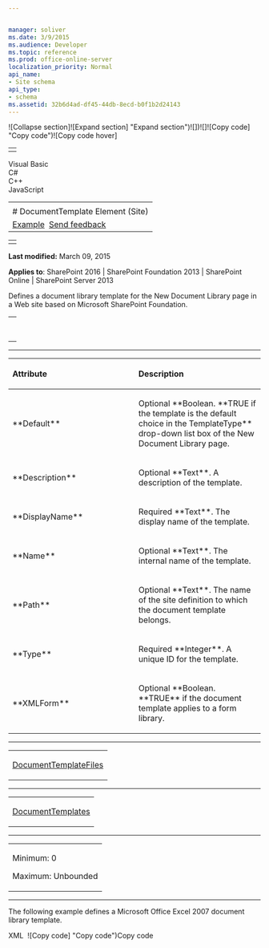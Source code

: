 ```yaml
---


manager: soliver
ms.date: 3/9/2015
ms.audience: Developer
ms.topic: reference
ms.prod: office-online-server
localization_priority: Normal
api_name:
- Site schema
api_type:
- schema
ms.assetid: 32b6d4ad-df45-44db-8ecd-b0f1b2d24143
---
```


![Collapse
section]![Expand
section] "Expand section")![]()![])![]![]()![Copy
code] "Copy code")![Copy code
hover]
<table>
<tbody>
<tr class="odd">
<td align="left"></td>
</tr>
</tbody>
</table>

Visual Basic  
C\#  
C++  
JavaScript  

<table>
<tbody>
<tr class="odd">
<td align="left"><span id="runningHeaderText"></span></td>
</tr>
<tr class="even">
<td align="left"># DocumentTemplate Element (Site)</td>
</tr>
<tr class="odd">
<td align="left"><a href="#exampleToggle">Example</a>  <span id="headfeedbackarea" class="feedbackhead"><a href="javascript:SubmitFeedback(&#39;docthis@Microsoft.com&#39;,&#39;&#39;,&#39;&#39;,&#39;&#39;,&#39;1.0.18082.1225&#39;,&#39;%0\dThank%20you%20for%20your%20feedback.%20The%20developer%20writing%20teams%20use%20your%20feedback%20to%20improve%20documentation.%20While%20we%20are%20reviewing%20your%20feedback,%20we%20may%20send%20you%20e-mail%20to%20ask%20for%20clarification%20or%20feedback%20on%20a%20solution.%20We%20do%20not%20use%20your%20e-mail%20address%20for%20any%20other%20purpose%20and%20we%20delete%20it%20after%20we%20finish%20our%20review.%0\AFor%20further%20information%20about%20the%20privacy%20policies%20of%20Microsoft,%20please%20see%20http://privacy.microsoft.com/en-us/default.aspx.%0\A%0\d&#39;,&#39;Customer%20feedback&#39;);">Send feedback</a></span></td>
</tr>
</tbody>
</table>

<table>
<colgroup>
<col width="100%" />
</colgroup>
<tbody>
<tr class="odd">
<td align="left"></td>
</tr>
</tbody>
</table>

**Last modified:** March 09, 2015

**Applies to**: SharePoint 2016 | SharePoint Foundation 2013 |
SharePoint Online | SharePoint Server 2013

Defines a document library template for the New Document Library page in
a Web site based on Microsoft SharePoint Foundation.

<span codelanguage="other"></span>
<table>
<colgroup>
<col width="100%" />
</colgroup>
<tbody>
<tr class="odd">
<td align="left"><pre><code><DocumentTemplate
  Default = "TRUE" | "FALSE"
    Description = "Text"
  DisplayName = "Text"
  Name = "Text"
  Path = "Text"
  Type = "Number">
</DocumentTemplate></code></pre></td>
</tr>
</tbody>
</table>


-----------------------------------------------------------------------------------------------------------------------------------------------------------------------------------------------

<table>
<colgroup>
<col width="50%" />
<col width="50%" />
</colgroup>
<thead>
<tr class="header">
<th align="left"><p>Attribute</p></th>
<th align="left"><p>Description</p></th>
</tr>
</thead>
<tbody>
<tr class="odd">
<td align="left"><p>**Default**</p></td>
<td align="left"><p>Optional **Boolean</span>. **TRUE</span> if the template is the default choice in the <span class="ui">Template</span><span class="ui">Type** drop-down list box of the New Document Library page.</p></td>
</tr>
<tr class="even">
<td align="left"><p>**Description**</p></td>
<td align="left"><p>Optional **Text**. A description of the template.</p></td>
</tr>
<tr class="odd">
<td align="left"><p>**DisplayName**</p></td>
<td align="left"><p>Required **Text**. The display name of the template.</p></td>
</tr>
<tr class="even">
<td align="left"><p>**Name**</p></td>
<td align="left"><p>Optional **Text**. The internal name of the template.</p></td>
</tr>
<tr class="odd">
<td align="left"><p>**Path**</p></td>
<td align="left"><p>Optional **Text**. The name of the site definition to which the document template belongs.</p></td>
</tr>
<tr class="even">
<td align="left"><p>**Type**</p></td>
<td align="left"><p>Required **Integer**. A unique ID for the template.</p></td>
</tr>
<tr class="odd">
<td align="left"><p>**XMLForm**</p></td>
<td align="left"><p>Optional **Boolean</span>. **TRUE** if the document template applies to a form library.</p></td>
</tr>
</tbody>
</table>


---------------------------------------------------------------------------------------------------------------------------------------------------------------------------------------------------

<table>
<colgroup>
<col width="100%" />
</colgroup>
<tbody>
<tr class="odd">
<td align="left"><p><a href="documenttemplatefiles-element-site.md">DocumentTemplateFiles</a></p></td>
</tr>
</tbody>
</table>


----------------------------------------------------------------------------------------------------------------------------------------------------------------------------------------------------

<table>
<colgroup>
<col width="100%" />
</colgroup>
<tbody>
<tr class="odd">
<td align="left"><p><a href="documenttemplates-element-site.md">DocumentTemplates</a></p></td>
</tr>
</tbody>
</table>


------------------------------------------------------------------------------------------------------------------------------------------------------------------------------------------------

<table>
<colgroup>
<col width="100%" />
</colgroup>
<tbody>
<tr class="odd">
<td align="left"><p>Minimum: 0</p>
<p>Maximum: Unbounded</p></td>
</tr>
</tbody>
</table>


------------------------------------------------------------------------------------------------------------------------------------------------------------------------------------------

The following example defines a Microsoft Office Excel 2007 document
library template.

<span codelanguage="xmlLang"></span>
XML 
<span class="copyCode" onclick="CopyCode(this)"
onkeypress="CopyCode_CheckKey(this, event)"
onmouseover="ChangeCopyCodeIcon(this)"
onmouseout="ChangeCopyCodeIcon(this)" tabindex="0">![Copy
code] "Copy code")Copy code</span>
    <DocumentTemplate Path="STS" DisplayName="$Resources:core,doctemp_Excel;" Type="103" Description="$Resources:core,doctemp_Excel_Desc;">
      <DocumentTemplateFiles>
        <DocumentTemplateFile Name="doctemp\xl\xltmpl.xls" TargetName="Forms/template.xls" Default="TRUE" />
      </DocumentTemplateFiles>
    </DocumentTemplate>








